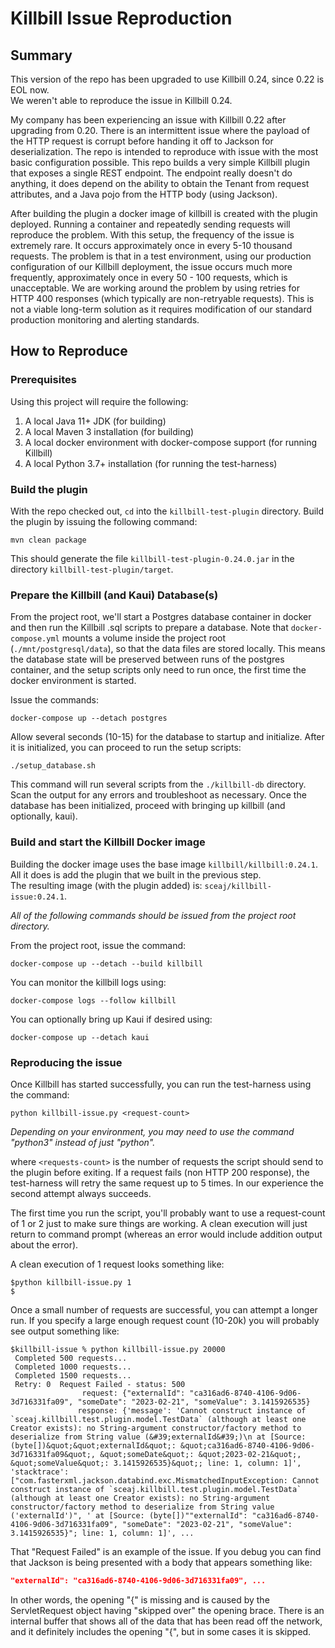 # Killbill Issue Reproduction

## Summary

This version of the repo has been upgraded to use Killbill 0.24, since 0.22 is EOL now.  
We weren't able to reproduce the issue in Killbill 0.24.

My company has been experiencing an issue with Killbill 0.22 after upgrading from 0.20. 
There is an intermittent issue where the payload of the HTTP request is corrupt before handing it off to Jackson for 
deserialization.
The repo is intended to reproduce with issue with the most basic configuration possible.
This repo builds a very simple Killbill plugin that exposes a single REST endpoint.
The endpoint really doesn't do anything, it does depend on the ability to obtain the Tenant from request attributes, 
and a Java pojo from the HTTP body (using Jackson).

After building the plugin a docker image of killbill is created with the plugin deployed. Running a container and 
repeatedly sending requests will reproduce the problem.  With this setup, the frequency of the issue is extremely rare.
It occurs approximately once in every 5-10 thousand requests.  The problem is that in a test environment, using our 
production configuration of our Killbill deployment, the issue occurs much more frequently, approximately once in every 
50 - 100 requests, which is unacceptable.  We are working around the problem by using retries for HTTP 400 responses 
(which typically are non-retryable requests).  This is not a viable long-term solution as it requires modification of 
our standard production monitoring and alerting standards.

## How to Reproduce

### Prerequisites

Using this project will require the following:
1. A local Java 11+ JDK (for building)
2. A local Maven 3 installation (for building)
3. A local docker environment with docker-compose support (for running Killbill)
4. A local Python 3.7+  installation (for running the test-harness)

### Build the plugin

With the repo checked out, `cd` into the `killbill-test-plugin` directory.
Build the plugin by issuing the following command:
```shell
mvn clean package
```
This should generate the file `killbill-test-plugin-0.24.0.jar` in the directory `killbill-test-plugin/target`.

### Prepare the Killbill (and Kaui) Database(s)

From the project root, we'll start a Postgres database container in docker and then 
run the Killbill .sql scripts to prepare a database.  Note that `docker-compose.yml` mounts 
a volume inside the project root (`./mnt/postgresql/data`), so that the data files are stored locally.   This means the 
database state will be preserved between runs of the postgres container, and the setup scripts 
only need to run once, the first time the docker environment is started.

Issue the commands:
```shell
docker-compose up --detach postgres
```
Allow several seconds (10-15) for the database to startup and initialize.  After it is 
initialized, you can proceed to run the setup scripts:
```shell
./setup_database.sh
```
This command will run several scripts from the `./killbill-db` directory.  Scan the output for any 
errors and troubleshoot as necessary.  Once the database has been initialized, proceed with bringing up 
killbill (and optionally, kaui).

### Build and start the Killbill Docker image

Building the docker image uses the base image `killbill/killbill:0.24.1`.  
All it does is add the plugin that we built in the previous step.  
The resulting image (with the plugin added) is: `sceaj/killbill-issue:0.24.1`.

_All of the following commands should be issued from the project root directory._

From the project root, issue the command:
```shell
docker-compose up --detach --build killbill
```
You can monitor the killbill logs using:
```shell
docker-compose logs --follow killbill
```

You can optionally bring up Kaui if desired using:
```shell
docker-compose up --detach kaui
```

### Reproducing the issue

Once Killbill has started successfully, you can run the test-harness using the command:
```shell
python killbill-issue.py <request-count>
```
_Depending on your environment, you may need to use the command "python3" instead of just "python"._

where `<requests-count>` is the number of requests the script should send to the plugin before exiting.
If a request fails (non HTTP 200 response), the test-harness will retry the same request up to 5 times.  In our 
experience the second attempt always succeeds.

The first time you run the script, you'll probably want to use a request-count of 1 or 2 just to make sure things are 
working.  A clean execution will just return to command prompt (whereas an error would include addition 
output about the error).

A clean execution of 1 request looks something like:
```shell
$python killbill-issue.py 1
$
```

Once a small number of requests are successful, you can attempt a longer run.  If you specify a large enough
request count (10-20k) you will probably see output something like:
```shell
$killbill-issue % python killbill-issue.py 20000
 Completed 500 requests...
 Completed 1000 requests...
 Completed 1500 requests...
 Retry: 0  Request Failed - status: 500
                request: {"externalId": "ca316ad6-8740-4106-9d06-3d716331fa09", "someDate": "2023-02-21", "someValue": 3.1415926535}
               response: {'message': 'Cannot construct instance of `sceaj.killbill.test.plugin.model.TestData` (although at least one Creator exists): no String-argument constructor/factory method to deserialize from String value (&#39;externalId&#39;)\n at [Source: (byte[])&quot;&quot;externalId&quot;: &quot;ca316ad6-8740-4106-9d06-3d716331fa09&quot;, &quot;someDate&quot;: &quot;2023-02-21&quot;, &quot;someValue&quot;: 3.1415926535}&quot;; line: 1, column: 1]', 'stacktrace': ["com.fasterxml.jackson.databind.exc.MismatchedInputException: Cannot construct instance of `sceaj.killbill.test.plugin.model.TestData` (although at least one Creator exists): no String-argument constructor/factory method to deserialize from String value ('externalId')", ' at [Source: (byte[])""externalId": "ca316ad6-8740-4106-9d06-3d716331fa09", "someDate": "2023-02-21", "someValue": 3.1415926535}"; line: 1, column: 1]', ...
```
That "Request Failed" is an example of the issue.  If you debug you can find that Jackson is being presented with a body that appears something like:
```json
"externalId": "ca316ad6-8740-4106-9d06-3d716331fa09", ...
```
In other words, the opening "{" is missing and is caused by the ServletRequest object having "skipped over" the opening brace.  There is an internal buffer that 
shows all of the data that has been read off the network, and it definitely includes the opening "{", but in some cases it is skipped.
